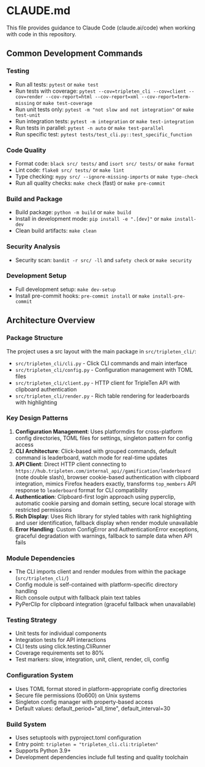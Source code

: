 # CLAUDE.md

This file provides guidance to Claude Code (claude.ai/code) when working with code in this repository.

## Common Development Commands

### Testing
- Run all tests: `pytest` or `make test`
- Run tests with coverage: `pytest --cov=tripleten_cli --cov=client --cov=render --cov-report=html --cov-report=xml --cov-report=term-missing` or `make test-coverage`
- Run unit tests only: `pytest -m "not slow and not integration"` or `make test-unit`
- Run integration tests: `pytest -m integration` or `make test-integration`
- Run tests in parallel: `pytest -n auto` or `make test-parallel`
- Run specific test: `pytest tests/test_cli.py::test_specific_function`

### Code Quality
- Format code: `black src/ tests/` and `isort src/ tests/` or `make format`
- Lint code: `flake8 src/ tests/` or `make lint`
- Type checking: `mypy src/ --ignore-missing-imports` or `make type-check`
- Run all quality checks: `make check` (fast) or `make pre-commit`

### Build and Package
- Build package: `python -m build` or `make build`
- Install in development mode: `pip install -e ".[dev]"` or `make install-dev`
- Clean build artifacts: `make clean`

### Security Analysis
- Security scan: `bandit -r src/ -ll` and `safety check` or `make security`

### Development Setup
- Full development setup: `make dev-setup`
- Install pre-commit hooks: `pre-commit install` or `make install-pre-commit`

## Architecture Overview

### Package Structure
The project uses a src layout with the main package in `src/tripleten_cli/`:
- `src/tripleten_cli/cli.py` - Click CLI commands and main interface
- `src/tripleten_cli/config.py` - Configuration management with TOML files
- `src/tripleten_cli/client.py` - HTTP client for TripleTen API with clipboard authentication
- `src/tripleten_cli/render.py` - Rich table rendering for leaderboards with highlighting

### Key Design Patterns
1. **Configuration Management**: Uses platformdirs for cross-platform config directories, TOML files for settings, singleton pattern for config access
2. **CLI Architecture**: Click-based with grouped commands, default command is leaderboard, watch mode for real-time updates
3. **API Client**: Direct HTTP client connecting to `https://hub.tripleten.com/internal_api//gamification/leaderboard` (note double slash), browser cookie-based authentication with clipboard integration, mimics Firefox headers exactly, transforms `top_members` API response to `leaderboard` format for CLI compatibility
4. **Authentication**: Clipboard-first login approach using pyperclip, automatic cookie parsing and domain setting, secure local storage with restricted permissions
5. **Rich Display**: Uses Rich library for styled tables with rank highlighting and user identification, fallback display when render module unavailable
6. **Error Handling**: Custom ConfigError and AuthenticationError exceptions, graceful degradation with warnings, fallback to sample data when API fails

### Module Dependencies
- The CLI imports client and render modules from within the package (`src/tripleten_cli/`)
- Config module is self-contained with platform-specific directory handling
- Rich console output with fallback plain text tables
- PyPerClip for clipboard integration (graceful fallback when unavailable)

### Testing Strategy
- Unit tests for individual components
- Integration tests for API interactions
- CLI tests using click.testing.CliRunner
- Coverage requirements set to 80%
- Test markers: slow, integration, unit, client, render, cli, config

### Configuration System
- Uses TOML format stored in platform-appropriate config directories
- Secure file permissions (0o600) on Unix systems
- Singleton config manager with property-based access
- Default values: default_period="all_time", default_interval=30

### Build System
- Uses setuptools with pyproject.toml configuration
- Entry point: `tripleten = "tripleten_cli.cli:tripleten"`
- Supports Python 3.9+
- Development dependencies include full testing and quality toolchain
